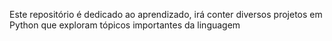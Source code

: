Este repositório é dedicado ao aprendizado, irá conter diversos projetos em Python que exploram tópicos importantes da linguagem
